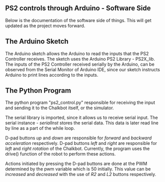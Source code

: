 ﻿## PS2 controls through Arduino - Software Side
Below is the documentation of the software side of things. This will get updated as the project moves forward.

## The Arduino Sketch

The Arduino sketch allows the Arduino to read the inputs that the PS2 Controller receives. The sketch uses the Arduino PS2 Library - PS2X_lib. The inputs of the PS2 Controller received serially by the Arduino, can be observed from the Serial Monitor of Arduino IDE, since our sketch instructs Arduino to print lines according to the inputs.

## The Python Program

The python program "ps2_control.py" responsible for receiving the input and sending it to the Chalkbot itself, or the simulator.

The serial library is imported, since it allows us to receive serial input. The serial instance - *serialInst* stores the serial data. This data is later read line by line as a part of the while loop.

D-pad buttons *up* and *down* are responsible for *forward* and *backward* *acceleration* respectively. D-pad buttons *left* and *right* are responsible for *left* and *right* *rotation* of the Chalkbot. Currently, the program uses the drive() function of the robot to perform these actions.

Actions initiated by pressing the D-pad buttons are done at the PWM determined by the pwm variable which is 50 initially. This value can be *increased* and *decreased* with the use of *R2* and *L2* buttons respectively.
